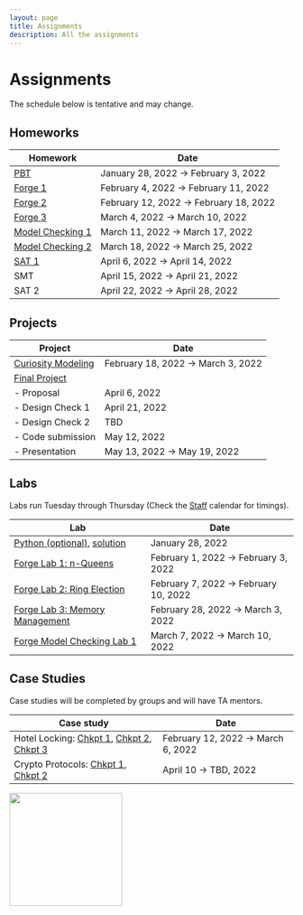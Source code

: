 ```yaml
---
layout: page
title: Assignments
description: All the assignments
---
```


# Assignments
The schedule below is tentative and may change. 

## Homeworks

| Homework  | Date |
| ------------- | -------------|
| [PBT](https://docs.google.com/document/d/1UL5b1v0MToPQr68EENIOh1kzVKjVg8e016rI4xE1FnA/preview)	| January 28, 2022 → February 3, 2022 |
| [Forge 1](https://docs.google.com/document/d/1_bpjwsvGFZwwT7KSxFm3w_yEorK3wbgZI5FUhVtfak4/preview) | February 4, 2022 → February 11, 2022 |
| [Forge 2](https://docs.google.com/document/d/1qU45iY7MCrVoPKIeXM29NerneFcYNJJAQfSh1DBsubA/preview) |	February 12, 2022 → February 18, 2022 |
| [Forge 3](https://docs.google.com/document/d/1YP5eMLpUSHvTQ6B3OkNR1p5ZFk1nmuIDZPfs8t6HdXg/preview) |	March 4, 2022 → March 10, 2022 |
| [Model Checking 1](https://docs.google.com/document/d/1tscbHtaLMkJnlrDRh3T_XHcSHjzyGR6e8-3zfcusA4Q/preview)  |	March 11, 2022 → March 17, 2022 |
| [Model Checking 2](https://docs.google.com/document/d/1bP0z4MC_D9n7c0PYDVbubjEmvTxk_jSeQeJuSa6QnNo/preview)  |	March 18, 2022 → March 25, 2022 |
| [SAT 1](https://docs.google.com/document/d/1exu40OKMnmIj-84wcr9d0RZTDLjlBM9FZZlLNrSS1Nc/preview) |	April 6, 2022 → April 14, 2022 |
| SMT |	April 15, 2022 → April 21, 2022 |
| SAT 2	| April 22, 2022 → April 28, 2022 |



## Projects

| Project  | Date |
| ------------- | ------------- |
| [Curiosity Modeling](https://docs.google.com/document/d/1q-Hx6ruX2x4yqUOqWgvwPqHVu3Hc-OtflA2YskoEYdc/preview) | February 18, 2022 → March 3, 2022 |
| [Final Project](https://docs.google.com/document/d/1nQ-TvxySZX0YbxpOG-HSGE1R7iduHDMfxt9OG1xSfyc/preview) |  |
| - Proposal | April 6, 2022 |
| - Design Check 1 | April 21, 2022 |
| - Design Check 2 | TBD |
| - Code submission | May 12, 2022 |
| - Presentation | May 13, 2022 → May 19, 2022 |

## Labs
Labs run Tuesday through Thursday (Check the [Staff](https://csci1710.github.io/2022/staff/) calendar for timings). 

| Lab | Date |
| ------------- | ------------- |
| [Python (optional)](https://docs.google.com/document/d/1xt_kBVyL6Sl-liyvuTFlVLiPYvX-89PcEaSP__-pXMc/preview), [solution](https://drive.google.com/file/d/157n0kpeM4A00_pnwlU8pKaq4INZemedJ/preview) | 	January 28, 2022 | 
| [Forge Lab 1: n-Queens](https://docs.google.com/document/d/1tyoqJ27Nn_2v73A_xvNAC7AaJTvBnITcEx8lNqsHlRU/preview) |	February 1, 2022 → February 3, 2022 |
| [Forge Lab 2: Ring Election](https://docs.google.com/document/d/1HnCJpk9rqFPSs_YUUVvqSjfAghZZ-WGQ3oZZHPIeju0/preview) |	February 7, 2022 → February 10, 2022 |
| [Forge Lab 3: Memory Management](https://docs.google.com/document/d/1IYWrzn4i5bo6TfmSgDyiczYWQX_pIziQbnFeRfTjOSs/preview) |	February 28, 2022 → March 3, 2022 |
| [Forge Model Checking Lab 1](https://docs.google.com/document/d/1m9qT4fDgtMNJ9OafwXZKk5UNtSSLuRfnzCOKJKrje2E/preview) |	March 7, 2022 → March 10, 2022 |

## Case Studies
Case studies will be completed by groups and will have TA mentors. 

| Case study | Date |
| ------------- | ------------- |
| Hotel Locking: [Chkpt 1](https://docs.google.com/document/d/1_Yx--lT_WEINnMRW_PtlISmvTkmKxK3PVFrN486J-TU/preview), [Chkpt 2](https://docs.google.com/document/d/1XCw6G9TAgqRbTovD6xGvYZ25yKMY4h-VaNv97vuCCtg/preview), [Chkpt 3](https://docs.google.com/document/d/1rM7hsTog1KEPPNMEOwFALYj47HuP9XEznz91xd5xMKo/preview) | February 12, 2022 → March 6, 2022 |
| Crypto Protocols: [Chkpt 1](https://docs.google.com/document/d/1sZKtr5vrmGMDhwczLw-B6hQkCeohE2fWWMmWST0MAg4/preview), [Chkpt 2](https://docs.google.com/document/d/1L01jJxuDhnNA2aPMg1Aqi-mwwmrxauNjqUC7tNa0f4U/preview) |  April 10 → TBD, 2022 |

<img src="https://csci1710.github.io//2022/assets/images/07.jpg" align="center" width="200">

<!-- 
{% for schedule in site.schedules %}
{{ schedule }}
{% endfor %} -->
